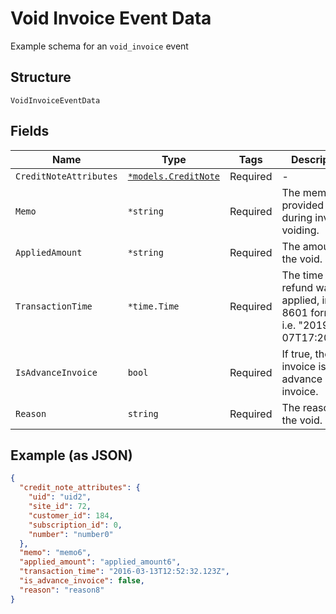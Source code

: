 
# Void Invoice Event Data

Example schema for an `void_invoice` event

## Structure

`VoidInvoiceEventData`

## Fields

| Name | Type | Tags | Description |
|  --- | --- | --- | --- |
| `CreditNoteAttributes` | [`*models.CreditNote`](../../doc/models/credit-note.md) | Required | - |
| `Memo` | `*string` | Required | The memo provided during invoice voiding. |
| `AppliedAmount` | `*string` | Required | The amount of the void. |
| `TransactionTime` | `*time.Time` | Required | The time the refund was applied, in ISO 8601 format, i.e. "2019-06-07T17:20:06Z" |
| `IsAdvanceInvoice` | `bool` | Required | If true, the invoice is an advance invoice. |
| `Reason` | `string` | Required | The reason for the void. |

## Example (as JSON)

```json
{
  "credit_note_attributes": {
    "uid": "uid2",
    "site_id": 72,
    "customer_id": 184,
    "subscription_id": 0,
    "number": "number0"
  },
  "memo": "memo6",
  "applied_amount": "applied_amount6",
  "transaction_time": "2016-03-13T12:52:32.123Z",
  "is_advance_invoice": false,
  "reason": "reason8"
}
```

